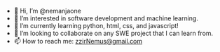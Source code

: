 - 👋 Hi, I’m @nemanjaone
- 👀 I’m interested in software development and machine learning.
- 🌱 I’m currently learning python, html, css, and javascript!
- 💞️ I’m looking to collaborate on any SWE project that I can learn from.
- 📫 How to reach me: zzirNemus@gmail.com

<!---
nemanjaone/nemanjaone is a ✨ special ✨ repository because its `README.md` (this file) appears on your GitHub profile.
You can click the Preview link to take a look at your changes.
--->
